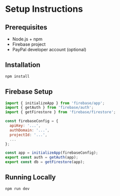 # Setup Instructions

## Prerequisites
- Node.js + npm
- Firebase project
- PayPal developer account (optional)

## Installation
```bash
npm install
```

## Firebase Setup
```js
import { initializeApp } from 'firebase/app';
import { getAuth } from 'firebase/auth';
import { getFirestore } from 'firebase/firestore';

const firebaseConfig = {
  apiKey: '...',
  authDomain: '...',
  projectId: '...',
  ...
};

const app = initializeApp(firebaseConfig);
export const auth = getAuth(app);
export const db = getFirestore(app);
```

## Running Locally
```bash
npm run dev
```